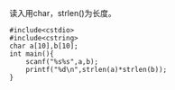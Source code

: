 读入用char，strlen()为长度。
```
#include<cstdio>
#include<cstring>
char a[10],b[10];
int main(){
    scanf("%s%s",a,b);
    printf("%d\n",strlen(a)*strlen(b));
}
```